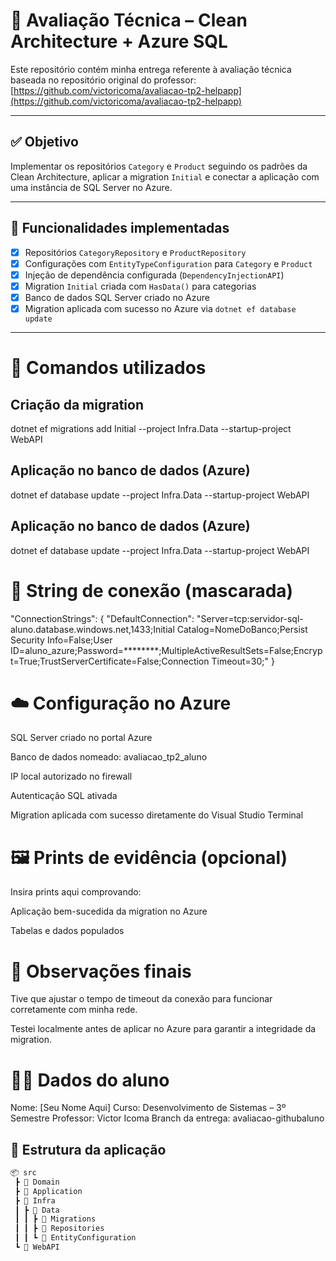 # 📘 Avaliação Técnica – Clean Architecture + Azure SQL

Este repositório contém minha entrega referente à avaliação técnica baseada no repositório original do professor:  
[https://github.com/victoricoma/avaliacao-tp2-helpapp](https://github.com/victoricoma/avaliacao-tp2-helpapp)

---

## ✅ Objetivo

Implementar os repositórios `Category` e `Product` seguindo os padrões da Clean Architecture, aplicar a migration `Initial` e conectar a aplicação com uma instância de SQL Server no Azure.

---

## 🚀 Funcionalidades implementadas

- [x] Repositórios `CategoryRepository` e `ProductRepository`
- [x] Configurações com `EntityTypeConfiguration` para `Category` e `Product`
- [x] Injeção de dependência configurada (`DependencyInjectionAPI`)
- [x] Migration `Initial` criada com `HasData()` para categorias
- [x] Banco de dados SQL Server criado no Azure
- [x] Migration aplicada com sucesso no Azure via `dotnet ef database update`

---
# 🔧 Comandos utilizados
## Criação da migration
dotnet ef migrations add Initial --project Infra.Data --startup-project WebAPI

## Aplicação no banco de dados (Azure)
dotnet ef database update --project Infra.Data --startup-project WebAPI


## Aplicação no banco de dados (Azure)
dotnet ef database update --project Infra.Data --startup-project WebAPI

# 🔗 String de conexão (mascarada)

"ConnectionStrings": {
  "DefaultConnection": "Server=tcp:servidor-sql-aluno.database.windows.net,1433;Initial Catalog=NomeDoBanco;Persist Security Info=False;User ID=aluno_azure;Password=********;MultipleActiveResultSets=False;Encrypt=True;TrustServerCertificate=False;Connection Timeout=30;"
}

# ☁️ Configuração no Azure
SQL Server criado no portal Azure

Banco de dados nomeado: avaliacao_tp2_aluno

IP local autorizado no firewall

Autenticação SQL ativada

Migration aplicada com sucesso diretamente do Visual Studio Terminal

# 🖼️ Prints de evidência (opcional)
Insira prints aqui comprovando:

Aplicação bem-sucedida da migration no Azure

Tabelas e dados populados

# 🧠 Observações finais
Tive que ajustar o tempo de timeout da conexão para funcionar corretamente com minha rede.

Testei localmente antes de aplicar no Azure para garantir a integridade da migration.

# 👨‍💻 Dados do aluno
Nome: [Seu Nome Aqui]
Curso: Desenvolvimento de Sistemas – 3º Semestre
Professor: Victor Icoma
Branch da entrega: avaliacao-githubaluno

## 🧱 Estrutura da aplicação

```bash
📦 src
 ┣ 📂 Domain
 ┣ 📂 Application
 ┣ 📂 Infra
 ┃ ┣ 📂 Data
 ┃ ┃ ┣ 📂 Migrations
 ┃ ┃ ┣ 📂 Repositories
 ┃ ┃ ┗ 📂 EntityConfiguration
 ┗ 📂 WebAPI

